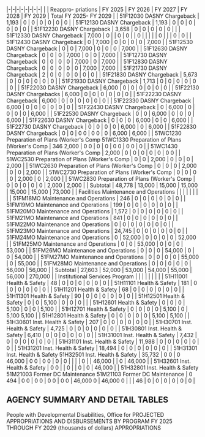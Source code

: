 |-|-|-|-|-|-|-|-|
| | Reappro-  priations | FY 2025 | FY 2026 | FY 2027 | FY 2028 | FY 2029 | Total FY 2025- FY 2029 |
| 51F12030 DASNY Chargeback | 1,193 | 0 | 0 | 0 | 0 | 0 | 0 |
| 51F12130 DASNY Chargeback | 1,193 | 0 | 0 | 0 | 0 | 0 | 0 |
| 51F12230 DASNY Chargeback | 3,658 | 0 | 0 | 0 | 0 | 0 | |
| 51F12330 DASNY Chargeback | 7,000 | 0 | | 0 | 0 | | 0 |
| | | | 0 | | | 0 | 0 |
| 51F12430 DASNY Chargeback | 0 | 7,000 | 0 | 0 | 0 | 0 | 7,000 |
| 51F12530 DASNY Chargeback | 0 | 0 | 7,000 | 0 | 0 | 0 | 7,000 |
| 51F12630 DASNY Chargeback | 0 | 0 | 0 | 7,000 | 0 | 0 | 7,000 |
| 51F12730 DASNY Chargeback | 0 | 0 | 0 | 0 | 7,000 | 0 | 7,000 |
| 51F12830 DASNY Chargeback | 0 | 0 | 0 | 0 | 0 | 7,000 | 7,000 |
| 51F21730 DASNY Chargeback | 2 | 0 | 0 | 0 | 0 | 0 | 0 |
| 51F21830 DASNY Chargeback | 5,673 | 0 | 0 | 0 | 0 | 0 | 0 |
| 51F21930 DASNY Chargeback | 1,713 | 0 | 0 | 0 | 0 | 0 | 0 |
| 51F22030 DASNY Chargeback | 6,000 | 0 | 0 | 0 | 0 | 0 | 0 |
| 51F22130 DASNY Chargebacks | 6,000 | 0 | 0 | 0 | 0 | 0 | 0 |
| 51F22230 DASNY Chargeback | 6,000 | 0 | 0 | 0 | 0 | 0 | 0 |
| 51F22330 DASNY Chargeback | 6,000 | 0 | 0 | 0 | 0 | 0 | 0 |
| 51F22430 DASNY Chargeback | 0 | 6,000 | 0 | 0 | 0 | 0 | 6,000 |
| 51F22530 DASNY Chargeback | 0 | 0 | 6,000 | 0 | 0 | 0 | 6,000 |
| 51F22630 DASNY Chargeback | 0 | 0 | 0 | 6,000 | 0 | 0 | 6,000 |
| 51F22730 DASNY Chargeback | 0 | 0 | 0 | 0 | 6,000 | 0 | 6,000 |
| 51F22830 DASNY Chargeback | 0 | 0 | 0  0 | 0  0 | 0 | 6,000 | 6,000 |
| 51WC1230 Preparation of Plans (Worker's Comp  51WC1330 Preparation of Plans (Worker's Comp | 346  2,000 | 0  0 | 0 | 0 | 0  0 | 0  0 | 0 |
| 51WC1430 Preparation of Plans (Worker's Comp | 2,000 | 0 | 0 | 0 | 0 | 0 | 0  0 |
| 51WC2530 Preparation of Plans (Worker's Comp | 0 | 0 | 2,000 | 0 | 0 | 0 | 2,000 |
| 51WC2630 Preparation of Plans (Worker's Comp | 0 | 0 | 0 | 2,000 | 0 | 0 | 2,000 |
| 51WC2730 Preparation of Plans (Worker's Comp | 0 | 0 | 0 | 0 | 2,000 | 0 | 2,000 |
| 51WC2830 Preparation of Plans (Worker's Comp | 0 | 0 | 0 | 0 | 0 | 2,000 | 2,000 |
| Subtotal | 48,778 | 13,000 | 15,000 | 15,000 | 15,000 | 15,000 | 73,000 |
| Facilities Maintenance and Operations | | | | | | | |
| 51FM18MO Maintenance and Operations | 246 | 0 | 0 | 0 | 0 | 0 | 0 |
| 51FM19MO Maintenance and Operations | 199 | 0 | 0 | 0 | 0 | 0 | 0 |
| 51FM20MO Maintenance and Operations | 1,572 | 0 | 0 | 0 | 0 | 0 | 0 |
| 51FM21MO Maintenance and Operations | 841 | 0 | 0 | 0 | 0 | 0 | 0 |
| 51FM22MO Maintenance and Operations | 0 | 0 | 0 | 0 | 0 | 0 | 0 |
| 51FM23MO Maintenance and Operations | 24,745 | 0 | 0 | 0 | 0 | 0 | 0 |
| 51FM24MO Maintenance and Operations | 0 | 52,000 | 0 | 0 | 0 | 0 | 52,000 |
| 51FM25MO Maintenance and Operations | 0 | 0 | 53,000 | 0 | 0 | 0 | 53,000 |
| 51FM26MO Maintenance and Operations | 0 | 0 | 0 | 54,000 | 0 | 0 | 54,000 |
| 51FM27MO Maintenance and Operations | 0 | 0 | 0 | 0 | 55,000 | 0 | 55,000 |
| 51FM28MO Maintenance and Operations | 0 | 0 | 0 | 0 | 0 | 56,000 | 56,000 |
| Subtotal | 27,603 | 52,000 | 53,000 | 54,000 | 55,000 | 56,000 | 270,000 |
| Institutional Services Program | | | | | | | |
| 51H11001 Health & Safety | 48 | 0 | 0 | 0 | 0 | 0 | 0 |
| 51H11101 Health & Safety | 181 | 0 | 0 | 0 | 0 | 0 | 0 |
| 51H11201 Health & Safety | 68 | 0 | 0 | 0 | 0 | 0 | 0 |
| 51H11301 Health & Safety | 90 | 0 | 0 | 0 | 0 | 0 | 0 |
| 51H12501 Health & Safety | 0 | 0 | 5,100 | 0 | 0 | 0 | |
| 51H12601 Health & Safety | 0 | 0 | 0 | 5,100 | 0 | 0 | 5,100 |
| 51H12701 Health & Safety | 0 | 0 | 0 | 0 | 5,100 | 0 | 5,100  5,100 |
| 51H12801 Health & Safety | 0 | 0 | 0 | 0 | 0 | 5,100 | 5,100 |
| 51H30601 Inst. Health & Safety | 207 | 0 | 0 | 0 | 0 | 0 | 0 |
| 51H30701 Inst. Health & Safety | 4,725 | 0 | 0 | 0 | 0 | 0 | 0 |
| 51H30801 Inst. Health & Safety | 6,410 | 0 | 0 | 0 | 0 | 0 | 0 |
| 51H31001 Inst. Health & Safety | 7,432 | 0 | 0 | 0 | 0 | 0 | 0 |
| 51H31101 Inst. Health & Safety | 11,988 | 0 | 0 | 0 | 0 | 0 | 0 |
| 51H31201 Inst. Health & Safety | 18,494 | 0 | 0 | 0 | 0 | 0 | 0 |
| 51H31301 Inst. Health & Safety 51H32501 Inst. Health & Safety | 35,732 | 0  0 | 0  46,000 | 0  0 | 0  0 | 0 | 0 |
| | | 0 | | 46,000 | | 0 | 46,000 |
| 51H32601 Inst. Health & Safety | 0  0 | | 0 | | 0 | 0 | 46,000 |
| 51H32801 Inst. Health & Safety 51M21003 Former DC Maintenance 51M21103 Former DC Maintenance | 0  494 | 0  0 | 0  0 | 0  0 | 0  0 | 46,000  0 | 46,000  0 |
| | 46 | 0 | 0 | 0 | 0 | 0 | 0 |

## **AGENCY SUMMARY AND DETAIL TABLES**

People with Developmental Disabilities, Office for PROJECTED APPROPRIATIONS AND DISBURSEMENTS BY PROGRAM FY 2025 THROUGH FY 2029 (thousands of dollars) APPROPRIATIONS